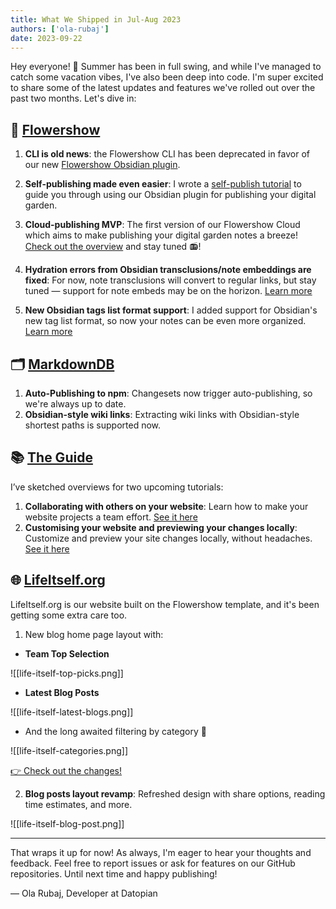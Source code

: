```yaml
---
title: What We Shipped in Jul-Aug 2023
authors: ['ola-rubaj']
date: 2023-09-22
---
```


Hey everyone! 👋 Summer has been in full swing, and while I've managed to catch some vacation vibes, I've also been deep into code. I'm super excited to share some of the latest updates and features we've rolled out over the past two months. Let's dive in:

## 🌷 [Flowershow](https://flowershow.app/)

1. **CLI is old news**: the Flowershow CLI has been deprecated in favor of our new [Flowershow Obsidian plugin](https://github.com/datopian/obsidian-flowershow).

2. **Self-publishing made even easier**: I wrote a [self-publish tutorial](https://flowershow.app/docs/publish-howto) to guide you through using our Obsidian plugin for publishing your digital garden.

3. **Cloud-publishing MVP**: The first version of our Flowershow Cloud which aims to make publishing your digital garden notes a breeze! [Check out the overview](https://flowershow.app#cloud-publish) and stay tuned 📻!

4. **Hydration errors from Obsidian transclusions/note embeddings are fixed**: For now, note transclusions will convert to regular links, but stay tuned — support for note embeds may be on the horizon. [Learn more](https://github.com/datopian/flowershow/issues/545)

5. **New Obsidian tags list format support**: I added support for Obsidian's new tag list format, so now your notes can be even more organized. [Learn more](https://github.com/datopian/flowershow/issues/543)

## 🗂️ [MarkdownDB](https://github.com/datopian/markdowndb)

1. **Auto-Publishing to npm**: Changesets now trigger auto-publishing, so we're always up to date.
2. **Obsidian-style wiki links**: Extracting wiki links with Obsidian-style shortest paths is supported now.

## 📚 [The Guide](https://portaljs.org/guide)

I’ve sketched overviews for two upcoming tutorials:

1. **Collaborating with others on your website**: Learn how to make your website projects a team effort. [See it here](https://portaljs.org/guide#tutorial-3-collaborating-with-others-on-your-website-project)
2. **Customising your website and previewing your changes locally**: Customize and preview your site changes locally, without headaches. [See it here](https://portaljs.org/guide#tutorial-4-customising-your-website-locally-and-previewing-your-changes-locally)

## 🌐 [LifeItself.org](https://lifeitself.org/)

LifeItself.org is our website built on the Flowershow template, and it's been getting some extra care too.

1. New blog home page layout with:

- **Team Top Selection**

![[life-itself-top-picks.png]]

- **Latest Blog Posts**

![[life-itself-latest-blogs.png]]

- And the long awaited filtering by category 🎉

![[life-itself-categories.png]]

[👉 Check out the changes!](https://lifeitself.org/blog)

2. **Blog posts layout revamp**: Refreshed design with share options, reading time estimates, and more.

![[life-itself-blog-post.png]]

---

That wraps it up for now! As always, I'm eager to hear your thoughts and feedback. Feel free to report issues or ask for features on our GitHub repositories. Until next time and happy publishing!

— Ola Rubaj, Developer at Datopian

